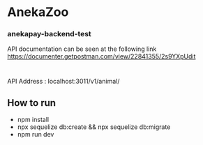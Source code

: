 # AnekaZoo
### anekapay-backend-test
API documentation can be seen at the following link
https://documenter.getpostman.com/view/22841355/2s9YXpUdit
#
API Address : localhost:3011/v1/animal/

## How to run
* npm install
* npx sequelize db:create && npx sequelize db:migrate
* npm run dev
